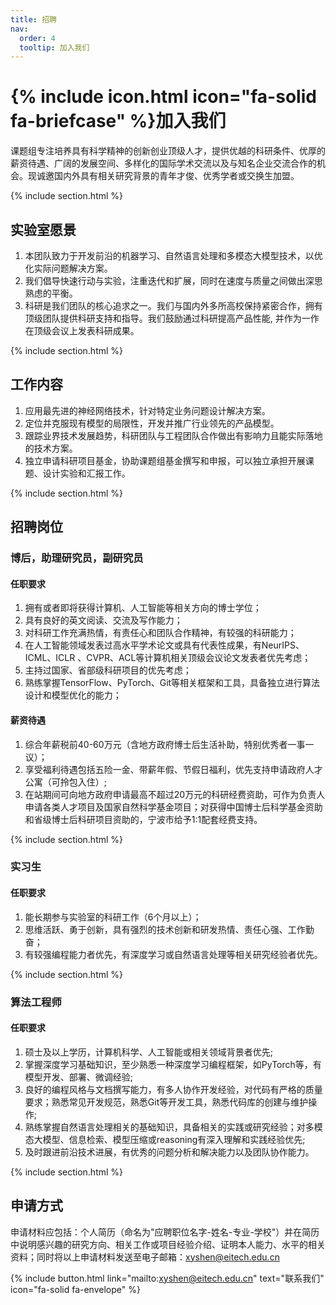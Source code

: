 ```yaml
---
title: 招聘
nav:
  order: 4
  tooltip: 加入我们
---
```


# {% include icon.html icon="fa-solid fa-briefcase" %}加入我们

课题组专注培养具有科学精神的创新创业顶级人才，提供优越的科研条件、优厚的薪资待遇、广阔的发展空间、多样化的国际学术交流以及与知名企业交流合作的机会。现诚邀国内外具有相关研究背景的青年才俊、优秀学者或交换生加盟。

{% include section.html %}

## 实验室愿景

1. 本团队致力于开发前沿的机器学习、自然语言处理和多模态大模型技术，以优化实际问题解决方案。
2. 我们倡导快速行动与实验，注重迭代和扩展，同时在速度与质量之间做出深思熟虑的平衡。
3. 科研是我们团队的核心追求之一。我们与国内外多所高校保持紧密合作，拥有顶级团队提供科研支持和指导。我们鼓励通过科研提高产品性能, 并作为一作在顶级会议上发表科研成果。

{% include section.html %}

## 工作内容

1. 应用最先进的神经网络技术，针对特定业务问题设计解决方案。
2. 定位并克服现有模型的局限性，开发并推广行业领先的产品模型。
3. 跟踪业界技术发展趋势，科研团队与工程团队合作做出有影响力且能实际落地的技术方案。
4. 独立申请科研项目基金，协助课题组基金撰写和申报，可以独立承担开展课题、设计实验和汇报工作。

{% include section.html %}

## 招聘岗位

### 博后，助理研究员，副研究员

#### 任职要求

1. 拥有或者即将获得计算机、人工智能等相关方向的博士学位；
2. 具有良好的英文阅读、交流及写作能力；
3. 对科研工作充满热情，有责任心和团队合作精神，有较强的科研能力；
4. 在人工智能领域发表过高水平学术论文或具有代表性成果，有NeurIPS、ICML、ICLR 、CVPR、ACL等计算机相关顶级会议论文发表者优先考虑；
5. 主持过国家、省部级科研项目的优先考虑；
6. 熟练掌握TensorFlow、PyTorch、Git等相关框架和工具，具备独立进行算法设计和模型优化的能力；

#### 薪资待遇

1. 综合年薪税前40-60万元（含地方政府博士后生活补助，特别优秀者一事一议）；
2. 享受福利待遇包括五险一金、带薪年假、节假日福利，优先支持申请政府人才公寓（可拎包入住）;
3. 在站期间可向地方政府申请最高不超过20万元的科研经费资助，可作为负责人申请各类人才项目及国家自然科学基金项目；对获得中国博士后科学基金资助和省级博士后科研项目资助的，宁波市给予1:1配套经费支持。

{% include section.html %}

### 实习生

#### 任职要求

1. 能长期参与实验室的科研工作（6个月以上）；
2. 思维活跃、勇于创新，具有强烈的技术创新和研发热情、责任心强、工作勤奋；
3. 有较强编程能力者优先，有深度学习或自然语言处理等相关研究经验者优先。

{% include section.html %}

### 算法工程师

#### 任职要求

1. 硕士及以上学历，计算机科学、人工智能或相关领域背景者优先;
2. 掌握深度学习基础知识，至少熟悉一种深度学习编程框架，如PyTorch等，有模型开发、部署、微调经验;
3. 良好的编程风格与文档撰写能力，有多人协作开发经验，对代码有严格的质量要求；熟悉常见开发规范，熟悉Git等开发工具，熟悉代码库的创建与维护操作;
4. 熟练掌握自然语言处理相关的基础知识，具备相关的实践或研究经验；对多模态大模型、信息检索、模型压缩或reasoning有深入理解和实践经验优先;
5. 及时跟进前沿技术进展，有优秀的问题分析和解决能力以及团队协作能力。

{% include section.html %}

## 申请方式

申请材料应包括：个人简历（命名为"应聘职位名字-姓名-专业-学校"）并在简历中说明感兴趣的研究方向、相关工作或项目经验介绍、证明本人能力、水平的相关资料；同时将以上申请材料发送至电子邮箱：xyshen@eitech.edu.cn

{% include button.html link="mailto:xyshen@eitech.edu.cn" text="联系我们" icon="fa-solid fa-envelope" %}
